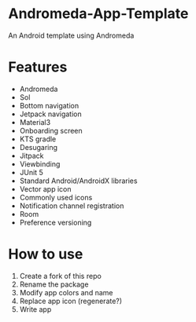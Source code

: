 # Andromeda-App-Template
An Android template using Andromeda

# Features
- Andromeda
- Sol
- Bottom navigation
- Jetpack navigation
- Material3
- Onboarding screen
- KTS gradle
- Desugaring
- Jitpack
- Viewbinding
- JUnit 5
- Standard Android/AndroidX libraries
- Vector app icon
- Commonly used icons
- Notification channel registration
- Room
- Preference versioning

# How to use
1. Create a fork of this repo
2. Rename the package
3. Modify app colors and name
4. Replace app icon (regenerate?)
5. Write app
